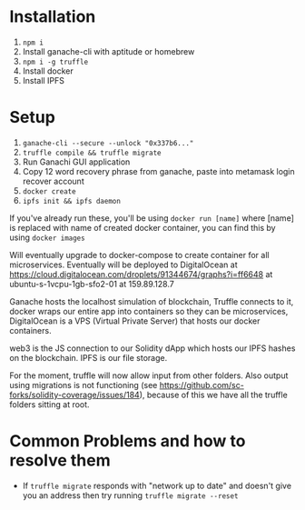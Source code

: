 # Installation

1. `npm i`
1. Install ganache-cli with aptitude or homebrew
1. `npm i -g truffle`
1. Install docker
1. Install IPFS

# Setup

1. `ganache-cli --secure --unlock "0x337b6..."`
1. `truffle compile && truffle migrate`
1. Run Ganachi GUI application
1. Copy 12 word recovery phrase from ganache, paste into metamask login recover account
1. `docker create`
1. `ipfs init && ipfs daemon`

If you've already run these, you'll be using `docker run [name]` where [name] is replaced with name of created docker container, you can find this by using `docker images`  
  
Will eventually upgrade to docker-compose to create container for all microservices. Eventually will be deployed to DigitalOcean at https://cloud.digitalocean.com/droplets/91344674/graphs?i=ff6648 at ubuntu-s-1vcpu-1gb-sfo2-01 at 159.89.128.7  
  
Ganache hosts the localhost simulation of blockchain, Truffle connects to it, docker wraps our entire app into containers so they can be microservices, DigitalOcean is a VPS (Virtual Private Server) that hosts our docker containers.  
  
web3 is the JS connection to our Solidity dApp which hosts our IPFS hashes on the blockchain. IPFS is our file storage.   
  
For the moment, truffle will now allow input from other folders. Also output using migrations is not functioning (see https://github.com/sc-forks/solidity-coverage/issues/184), because of this we have all the truffle folders sitting at root.  

# Common Problems and how to resolve them

* If `truffle migrate` responds with "network up to date" and doesn't give you an address then try running `truffle migrate --reset`